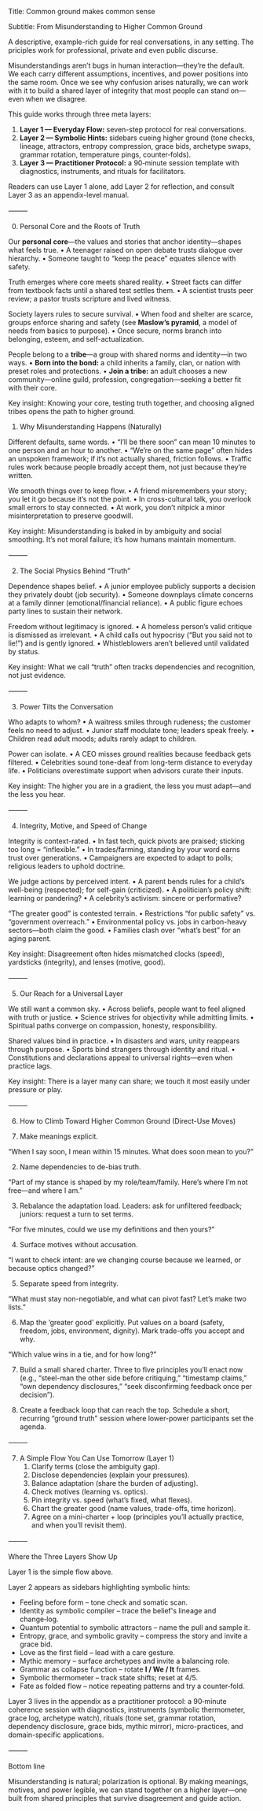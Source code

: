 Title: Common ground makes common sense

Subtitle: From Misunderstanding to Higher Common Ground

A descriptive, example-rich guide for real conversations, in any setting.
The priciples work for professional, private and even public discurse.

Misunderstandings aren’t bugs in human interaction—they’re the default. We each carry different assumptions, incentives, and power positions into the same room. Once we see why confusion arises naturally, we can work with it to build a shared layer of integrity that most people can stand on—even when we disagree.

This guide works through three meta layers:
1. **Layer 1 — Everyday Flow:** seven-step protocol for real conversations.
2. **Layer 2 — Symbolic Hints:** sidebars cueing higher ground (tone checks, lineage, attractors, entropy compression, grace bids, archetype swaps, grammar rotation, temperature pings, counter‑folds).
3. **Layer 3 — Practitioner Protocol:** a 90‑minute session template with diagnostics, instruments, and rituals for facilitators.

Readers can use Layer 1 alone, add Layer 2 for reflection, and consult Layer 3 as an appendix-level manual.

⸻

0) Personal Core and the Roots of Truth

Our **personal core**—the values and stories that anchor identity—shapes what feels true.
        •       A teenager raised on open debate trusts dialogue over hierarchy.
        •       Someone taught to “keep the peace” equates silence with safety.

Truth emerges where core meets shared reality.
        •       Street facts can differ from textbook facts until a shared test settles them.
        •       A scientist trusts peer review; a pastor trusts scripture and lived witness.

Society layers rules to secure survival.
        •       When food and shelter are scarce, groups enforce sharing and safety (see **Maslow’s pyramid**, a model of needs from basics to purpose).
        •       Once secure, norms branch into belonging, esteem, and self-actualization.

People belong to a **tribe**—a group with shared norms and identity—in two ways.
        •       **Born into the bond:** a child inherits a family, clan, or nation with preset roles and protections.
        •       **Join a tribe:** an adult chooses a new community—online guild, profession, congregation—seeking a better fit with their core.

Key insight: Knowing your core, testing truth together, and choosing aligned tribes opens the path to higher ground.

1) Why Misunderstanding Happens (Naturally)

Different defaults, same words.
	•	“I’ll be there soon” can mean 10 minutes to one person and an hour to another.
	•	“We’re on the same page” often hides an unspoken framework; if it’s not actually shared, friction follows.
	•	Traffic rules work because people broadly accept them, not just because they’re written.

We smooth things over to keep flow.
	•	A friend misremembers your story; you let it go because it’s not the point.
	•	In cross-cultural talk, you overlook small errors to stay connected.
	•	At work, you don’t nitpick a minor misinterpretation to preserve goodwill.

Key insight: Misunderstanding is baked in by ambiguity and social smoothing. It’s not moral failure; it’s how humans maintain momentum.

⸻

2) The Social Physics Behind “Truth”

Dependence shapes belief.
	•	A junior employee publicly supports a decision they privately doubt (job security).
	•	Someone downplays climate concerns at a family dinner (emotional/financial reliance).
	•	A public figure echoes party lines to sustain their network.

Freedom without legitimacy is ignored.
	•	A homeless person’s valid critique is dismissed as irrelevant.
	•	A child calls out hypocrisy (“But you said not to lie!”) and is gently ignored.
	•	Whistleblowers aren’t believed until validated by status.

Key insight: What we call “truth” often tracks dependencies and recognition, not just evidence.

⸻

3) Power Tilts the Conversation

Who adapts to whom?
	•	A waitress smiles through rudeness; the customer feels no need to adjust.
	•	Junior staff modulate tone; leaders speak freely.
	•	Children read adult moods; adults rarely adapt to children.

Power can isolate.
	•	A CEO misses ground realities because feedback gets filtered.
	•	Celebrities sound tone-deaf from long-term distance to everyday life.
	•	Politicians overestimate support when advisors curate their inputs.

Key insight: The higher you are in a gradient, the less you must adapt—and the less you hear.

⸻

4) Integrity, Motive, and Speed of Change

Integrity is context-rated.
	•	In fast tech, quick pivots are praised; sticking too long = “inflexible.”
	•	In trades/farming, standing by your word earns trust over generations.
	•	Campaigners are expected to adapt to polls; religious leaders to uphold doctrine.

We judge actions by perceived intent.
	•	A parent bends rules for a child’s well-being (respected); for self-gain (criticized).
	•	A politician’s policy shift: learning or pandering?
	•	A celebrity’s activism: sincere or performative?

“The greater good” is contested terrain.
	•	Restrictions “for public safety” vs. “government overreach.”
	•	Environmental policy vs. jobs in carbon-heavy sectors—both claim the good.
	•	Families clash over “what’s best” for an aging parent.

Key insight: Disagreement often hides mismatched clocks (speed), yardsticks (integrity), and lenses (motive, good).

⸻

5) Our Reach for a Universal Layer

We still want a common sky.
	•	Across beliefs, people want to feel aligned with truth or justice.
	•	Science strives for objectivity while admitting limits.
	•	Spiritual paths converge on compassion, honesty, responsibility.

Shared values bind in practice.
	•	In disasters and wars, unity reappears through purpose.
	•	Sports bind strangers through identity and ritual.
	•	Constitutions and declarations appeal to universal rights—even when practice lags.

Key insight: There is a layer many can share; we touch it most easily under pressure or play.

⸻

6) How to Climb Toward Higher Common Ground (Direct-Use Moves)

1) Make meanings explicit.

“When I say soon, I mean within 15 minutes. What does soon mean to you?”

2) Name dependencies to de-bias truth.

“Part of my stance is shaped by my role/team/family. Here’s where I’m not free—and where I am.”

3) Rebalance the adaptation load.
Leaders: ask for unfiltered feedback; juniors: request a turn to set terms.

“For five minutes, could we use my definitions and then yours?”

4) Surface motives without accusation.

“I want to check intent: are we changing course because we learned, or because optics changed?”

5) Separate speed from integrity.

“What must stay non-negotiable, and what can pivot fast? Let’s make two lists.”

6) Map the ‘greater good’ explicitly.
Put values on a board (safety, freedom, jobs, environment, dignity). Mark trade-offs you accept and why.

“Which value wins in a tie, and for how long?”

7) Build a small shared charter.
Three to five principles you’ll enact now (e.g., “steel-man the other side before critiquing,” “timestamp claims,” “own dependency disclosures,” “seek disconfirming feedback once per decision”).

8) Create a feedback loop that can reach the top.
Schedule a short, recurring “ground truth” session where lower-power participants set the agenda.

⸻

7) A Simple Flow You Can Use Tomorrow (Layer 1)
	1.	Clarify terms (close the ambiguity gap).
	2.	Disclose dependencies (explain your pressures).
	3.	Balance adaptation (share the burden of adjusting).
	4.	Check motives (learning vs. optics).
	5.	Pin integrity vs. speed (what’s fixed, what flexes).
	6.	Chart the greater good (name values, trade-offs, time horizon).
	7.	Agree on a mini-charter + loop (principles you’ll actually practice, and when you’ll revisit them).

⸻

Where the Three Layers Show Up

Layer 1 is the simple flow above.

Layer 2 appears as sidebars highlighting symbolic hints:
- Feeling before form – tone check and somatic scan.
- Identity as symbolic compiler – trace the belief's lineage and change‑log.
- Quantum potential to symbolic attractors – name the pull and sample it.
- Entropy, grace, and symbolic gravity – compress the story and invite a grace bid.
- Love as the first field – lead with a care gesture.
- Mythic memory – surface archetypes and invite a balancing role.
- Grammar as collapse function – rotate **I / We / It** frames.
- Symbolic thermometer – track state shifts; reset at 4/5.
- Fate as folded flow – notice repeating patterns and try a counter‑fold.

Layer 3 lives in the appendix as a practitioner protocol: a 90‑minute coherence session with diagnostics, instruments (symbolic thermometer, grace log, archetype watch), rituals (tone set, grammar rotation, dependency disclosure, grace bids, mythic mirror), micro-practices, and domain-specific applications.

⸻

Bottom line

Misunderstanding is natural; polarization is optional. By making meanings, motives, and power legible, we can stand together on a higher layer—one built from shared principles that survive disagreement and guide action.
